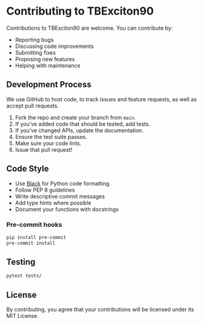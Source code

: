 # Contributing to TBExciton90

Contributions to TBExciton90 are welcome. You can contribute by:

- Reporting bugs
- Discussing code improvements
- Submitting fixes
- Proposing new features
- Helping with maintenance

## Development Process

We use GitHub to host code, to track issues and feature requests, as well as accept pull requests.

1. Fork the repo and create your branch from `main`.
2. If you've added code that should be tested, add tests.
3. If you've changed APIs, update the documentation.
4. Ensure the test suite passes.
5. Make sure your code lints.
6. Issue that pull request!

## Code Style

* Use [Black](https://github.com/psf/black) for Python code formatting
* Follow PEP 8 guidelines
* Write descriptive commit messages
* Add type hints where possible
* Document your functions with docstrings

### Pre-commit hooks

```bash
pip install pre-commit
pre-commit install
```

## Testing

```bash
pytest tests/
```

## License

By contributing, you agree that your contributions will be licensed under its MIT License.